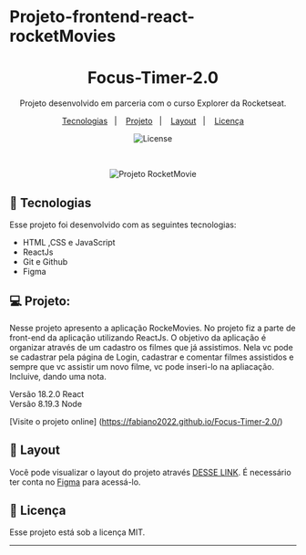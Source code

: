 # Projeto-frontend-react-rocketMovies

<h1 align="center"> Focus-Timer-2.0 </h1>

<p align="center">
Projeto desenvolvido em parceria com o curso Explorer da Rocketseat.
</p>

<p align="center">
  <a href="#-tecnologias">Tecnologias</a>&nbsp;&nbsp;&nbsp;|&nbsp;&nbsp;&nbsp;
  <a href="#-projeto">Projeto</a>&nbsp;&nbsp;&nbsp;|&nbsp;&nbsp;&nbsp;
  <a href="#-layout">Layout</a>&nbsp;&nbsp;&nbsp;|&nbsp;&nbsp;&nbsp;
  <a href="#memo-licença">Licença</a>
</p>

<p align="center">
  <img alt="License" src="https://img.shields.io/static/v1?label=license&message=MIT&color=49AA26&labelColor=000000">
</p>

<br>

<p align="center">
  <img alt="Projeto RocketMovie" src="https://raw.githubusercontent.com/gist/Fabiano2022/24d825d12b85e2ae560a3e4831bd21c8/raw/140b534143ef660ceaa90ee3fbd80c13a446bf6e/Projeto%20Rockemovies%20com%20react.svg">
</p>

## 🚀 Tecnologias

Esse projeto foi desenvolvido com as seguintes tecnologias:

- HTML ,CSS e JavaScript
- ReactJs
- Git e Github
- Figma


## 💻 Projeto:

Nesse projeto apresento a aplicação RockeMovies. No projeto fiz a parte de front-end da aplicação utilizando ReactJs. O objetivo da aplicação é organizar através de um cadastro os filmes que já assistimos. Nela vc pode se cadastrar pela página de Login, cadastrar e comentar filmes assistidos e sempre que vc assistir um novo filme, vc pode inseri-lo na apliacação. Incluive, dando uma nota. 

Versão 18.2.0 React <br>
Versão 8.19.3 Node


[Visite o projeto online] (https://fabiano2022.github.io/Focus-Timer-2.0/) 


## 🔖 Layout

Você pode visualizar o layout do projeto através [DESSE LINK](https://www.figma.com/file/t7BYdUGEhPzljD1TQxhY22/RocketMovies-(Copy)?type=design&node-id=8-438&mode=design&t=UsQ4y2fSz2vgnqEE-0). É necessário ter conta no [Figma](https://figma.com) para acessá-lo.

## :memo: Licença

Esse projeto está sob a licença MIT.

---



